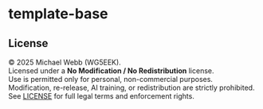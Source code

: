 # template-base


## License
© 2025 Michael Webb (WG5EEK).  
Licensed under a **No Modification / No Redistribution** license.  
Use is permitted only for personal, non-commercial purposes.  
Modification, re-release, AI training, or redistribution are strictly prohibited.  
See [LICENSE](LICENSE) for full legal terms and enforcement rights.
